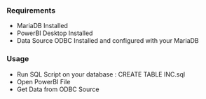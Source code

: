 ### Requirements 
- MariaDB Installed 
- PowerBI Desktop Installed
- Data Source ODBC Installed and configured with your MariaDB


### Usage
- Run SQL Script on your database : CREATE TABLE INC.sql
- Open PowerBI File
- Get Data from ODBC Source 
